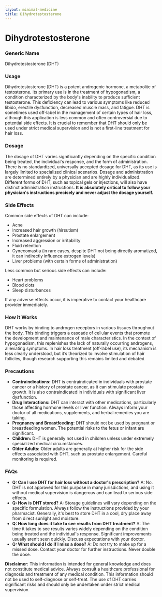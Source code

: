 ```yaml
---
layout: minimal-medicine
title: Dihydrotestosterone
---
```


# Dihydrotestosterone
### Generic Name
Dihydrotestosterone (DHT)

### Usage
Dihydrotestosterone (DHT) is a potent androgenic hormone, a metabolite of testosterone.  Its primary use is in the treatment of hypogonadism, a condition characterized by the body's inability to produce sufficient testosterone.  This deficiency can lead to various symptoms like reduced libido, erectile dysfunction, decreased muscle mass, and fatigue. DHT is sometimes used off-label in the management of certain types of hair loss, although this application is less common and often controversial due to potential side effects.  It is crucial to remember that DHT should only be used under strict medical supervision and is not a first-line treatment for hair loss.

### Dosage
The dosage of DHT varies significantly depending on the specific condition being treated, the individual's response, and the form of administration.  There is no standardized, universally accepted dosage for DHT, as its use is largely limited to specialized clinical scenarios.  Dosage and administration are determined entirely by a physician and are highly individualized.  Different forms of DHT, such as topical gels or injections, will also have distinct administration instructions.  **It is absolutely critical to follow your physician's instructions precisely and never adjust the dosage yourself.**

### Side Effects
Common side effects of DHT can include:

* Acne
* Increased hair growth (hirsutism)
* Prostate enlargement
* Increased aggression or irritability
* Fluid retention
* Gynecomastia (in rare cases, despite DHT not being directly aromatized,  it can indirectly influence estrogen levels)
* Liver problems (with certain forms of administration)

Less common but serious side effects can include:

* Heart problems
* Blood clots
* Sleep disturbances


If any adverse effects occur, it is imperative to contact your healthcare provider immediately.


### How it Works
DHT works by binding to androgen receptors in various tissues throughout the body.  This binding triggers a cascade of cellular events that promote the development and maintenance of male characteristics. In the context of hypogonadism, this replenishes the lack of naturally occurring androgens, alleviating symptoms.  In hair loss treatment (off-label use), its mechanism is less clearly understood, but it’s theorized to involve stimulation of hair follicles, though research supporting this remains limited and debated.

### Precautions
* **Contraindications:** DHT is contraindicated in individuals with prostate cancer or a history of prostate cancer, as it can stimulate prostate growth.  It is also contraindicated in individuals with significant liver dysfunction.
* **Drug Interactions:** DHT can interact with other medications, particularly those affecting hormone levels or liver function.  Always inform your doctor of all medications, supplements, and herbal remedies you are taking.
* **Pregnancy and Breastfeeding:** DHT should not be used by pregnant or breastfeeding women.  The potential risks to the fetus or infant are significant.
* **Children:**  DHT is generally not used in children unless under extremely specialized medical circumstances.
* **Older Adults:**  Older adults are generally at higher risk for the side effects associated with DHT, such as prostate enlargement.  Careful monitoring is required.


### FAQs

* **Q: Can I use DHT for hair loss without a doctor's prescription?**  A: No.  DHT is not approved for this purpose in many jurisdictions, and using it without medical supervision is dangerous and can lead to serious side effects.
* **Q: How is DHT stored?** A:  Storage guidelines will vary depending on the specific formulation. Always follow the instructions provided by your pharmacist. Generally, it's best to store DHT in a cool, dry place away from direct sunlight and moisture.
* **Q:  How long does it take to see results from DHT treatment?** A: The time it takes to see results varies widely depending on the condition being treated and the individual's response.  Significant improvements usually aren’t seen quickly.  Discuss expectations with your doctor.
* **Q: What should I do if I miss a dose?** A: Do not try to make up for a missed dose.  Contact your doctor for further instructions.  Never double the dose.


**Disclaimer:** This information is intended for general knowledge and does not constitute medical advice.  Always consult a healthcare professional for diagnosis and treatment of any medical condition.  This information should not be used to self-diagnose or self-treat.  The use of DHT carries significant risks and should only be undertaken under strict medical supervision.
